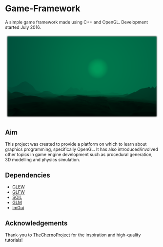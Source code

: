 # Game-Framework
A simple game framework made using C++ and OpenGL. Development started July 2016.

![](GameFramework/screenshots/GameFrameworkDemo_shadow.png)

## Aim
This project was created to provide a platform on which to learn about graphics programming, specifically OpenGL. It has also introduced/involved 
other topics in game engine development such as procedural generation, 3D modelling and physics simulation.

## Dependencies
* [GLEW](http://glew.sourceforge.net/)
* [GLFW](http://www.glfw.org/)
* [SOIL](https://www.lonesock.net/soil.html)
* [GLM](https://glm.g-truc.net/0.9.9/index.html)
* [ImGui](https://github.com/ocornut/imgui)

## Acknowledgements
Thank-you to [TheChernoProject](https://www.youtube.com/user/TheChernoProject) for the inspiration and high-quality tutorials!
